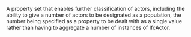 ﻿A property set that enables further classification of actors, including the ability to give a number of actors to be designated as a population, the number being specified as a property to be dealt with as a single value rather than having to aggregate a number of instances of IfcActor.
